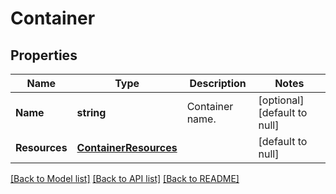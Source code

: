 # Container

## Properties
Name | Type | Description | Notes
------------ | ------------- | ------------- | -------------
**Name** | **string** | Container name. | [optional] [default to null]
**Resources** | [**ContainerResources**](container_resources.md) |  | [default to null]

[[Back to Model list]](../README.md#documentation-for-models) [[Back to API list]](../README.md#documentation-for-api-endpoints) [[Back to README]](../README.md)


